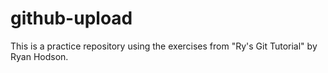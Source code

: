 # github-upload

This is a practice repository using the exercises from "Ry's Git Tutorial" by Ryan Hodson.
